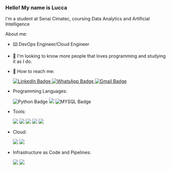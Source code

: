 ### Hello! My name is Lucca

I'm a student at Senai Cimatec, coursing Data Analytics and Artificial Intelligence

About me:

- ⌨️ DevOps Engineer/Cloud Engineer
- 🤝 I'm looking to know more people that loves programming and studying it as I do.

- 📱 How to reach me: <div id="badges">
  <a href="https://www.linkedin.com/in/lucca-chastinet-430087235/">
    <img src="https://img.shields.io/badge/LinkedIn-blue?style=for-the-badge&logo=linkedin&logoColor=white" alt="LinkedIn Badge"/>
  </a>
  <a href="https://api.whatsapp.com/send?phone=5571983889079">
    <img src="https://img.shields.io/badge/WhatsApp-25D366?style=for-the-badge&logo=whatsapp&logoColor=white" alt="WhatsApp Badge">
  </a>
  <a href="mailto:luccachastinet20@gmail.com">
    <img src="https://img.shields.io/badge/Gmail-D14836?style=for-the-badge&logo=gmail&logoColor=white" alt= "Gmail Badge">
  </a>
  </div>
  
- Programming Languages: 

  <img src= "https://img.shields.io/badge/Python-FFD43B?style=for-the-badge&logo=python&logoColor=blue" alt= "Python Badge">
  <img src = "https://img.shields.io/badge/flask-%23000.svg?style=for-the-badge&logo=flask&logoColor=white">
  <img src= "https://img.shields.io/badge/MySQL-005C84?style=for-the-badge&logo=mysql&logoColor=white" alt= "MYSQL Badge">

- Tools:

  <img src = "https://img.shields.io/badge/docker-%230db7ed.svg?style=for-the-badge&logo=docker&logoColor=white">
  <img src = "https://img.shields.io/badge/kubernetes-%23326ce5.svg?style=for-the-badge&logo=kubernetes&logoColor=white">
  <img src = "https://img.shields.io/badge/Postman-FF6C37?style=for-the-badge&logo=postman&logoColor=white">
  <img src = "https://img.shields.io/badge/-Swagger-%23Clojure?style=for-the-badge&logo=swagger&logoColor=white">
  <img src = "https://img.shields.io/badge/git-%23F05033.svg?style=for-the-badge&logo=git&logoColor=white">

- Cloud:
  
  <img src = "https://img.shields.io/badge/GoogleCloud-%234285F4.svg?style=for-the-badge&logo=google-cloud&logoColor=white">
  <img src = "https://img.shields.io/badge/azure-%230072C6.svg?style=for-the-badge&logo=microsoftazure&logoColor=white">

- Infrastructure as Code and Pipelines:

  <img src = "https://img.shields.io/badge/terraform-%235835CC.svg?style=for-the-badge&logo=terraform&logoColor=white">
  <img src = "https://img.shields.io/badge/github%20actions-%232671E5.svg?style=for-the-badge&logo=githubactions&logoColor=white"> 


<!--
**LuccaChastinet/LuccaChastinet** is a ✨ _special_ ✨ repository because its `README.md` (this file) appears on your GitHub profile.

